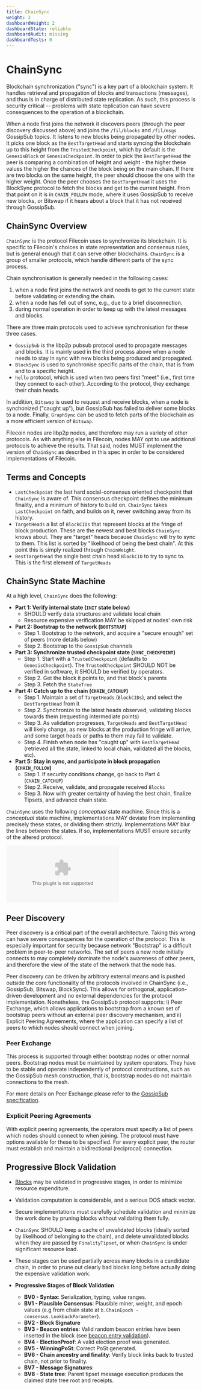 ```yaml
---
title: ChainSync
weight: 3
dashboardWeight: 2
dashboardState: reliable
dashboardAudit: missing
dashboardTests: 0
---
```


# ChainSync

Blockchain synchronization ("sync") is a key part of a blockchain system.
It handles retrieval and propagation of blocks and transactions (messages), and
thus is in charge of distributed state replication.
As such, this process is security critical -- problems with state replication can have severe consequences to the operation of a blockchain.

When a node first joins the network it discovers peers (through the peer discovery discussed above) and joins the `/fil/blocks` and `/fil/msgs` GossipSub topics. It listens to new blocks being propagated by other nodes. It picks one block as the `BestTargetHead` and starts syncing the blockchain up to this height from the  `TrustedCheckpoint`, which by default is the `GenesisBlock` or `GenesisCheckpoint`. In order to pick the `BestTargetHead` the peer is comparing a combination of height and weight - the higher these values the higher the chances of the block being on the main chain. If there are two blocks on the same height, the peer should choose the one with the higher weight. Once the peer chooses the `BestTargetHead` it uses the BlockSync protocol to fetch the blocks and get to the current height. From that point on it is in `CHAIN_FOLLOW` mode, where it uses GossipSub to receive new blocks, or Bitswap if it hears about a block that it has not received through GossipSub.

## ChainSync Overview

`ChainSync` is the protocol Filecoin uses to synchronize its blockchain. It is
specific to Filecoin's choices in state representation and consensus rules,
but is general enough that it can serve other blockchains. `ChainSync` is a
group of smaller protocols, which handle different parts of the sync process.

Chain synchronisation is generally needed in the following cases:
1. when a node first joins the network and needs to get to the current state before validating or extending the chain.
2. when a node has fell out of sync, e.g., due to a brief disconnection.
3. during normal operation in order to keep up with the latest messages and blocks.

There are three main protocols used to achieve synchronisation for these three cases.
- `GossipSub` is the libp2p pubsub protocol used to propagate messages and blocks. It is mainly used in the third process above when a node needs to stay in sync with new blocks being produced and propagated.
- `BlockSync` is used to synchronise specific parts of the chain, that is from and to a specific height.
- `hello` protocol, which is used when two peers first "meet" (i.e., first time they connect to each other). According to the protocol, they exchange their chain heads.

In addition, `Bitswap` is used to request and receive blocks, when a node is synchonized ("caught up"), but GossipSub has failed to deliver some blocks to a node. Finally, `GraphSync` can be used to fetch parts of the blockchain as a more efficient version of `Bitswap`.

Filecoin nodes are libp2p nodes, and therefore may run a variety of other protocols. As with anything else in Filecoin, nodes MAY opt to use additional protocols to achieve the results. That said, nodes MUST implement the version of `ChainSync` as described in this spec in order to be considered implementations of Filecoin. 

## Terms and Concepts

- `LastCheckpoint` the last hard social-consensus oriented checkpoint that `ChainSync` is aware of.
  This consensus checkpoint defines the minimum finality, and a minimum of history to build on.
  `ChainSync` takes `LastCheckpoint` on faith, and builds on it, never switching away from its history.
- `TargetHeads` a list of `BlockCIDs` that represent blocks at the fringe of block production.
  These are the newest and best blocks `ChainSync` knows about. They are "target" heads because
  `ChainSync` will try to sync to them. This list is sorted by "likelihood of being the best chain". At this point this is simply realized through `ChainWeight`.
- `BestTargetHead` the single best chain head `BlockCID` to try to sync to.
  This is the first element of `TargetHeads`

## ChainSync State Machine

At a high level, `ChainSync` does the following:

- **Part 1: Verify internal state (`INIT` state below)**
  - SHOULD verify data structures and validate local chain
  - Resource expensive verification MAY be skipped at nodes' own risk
- **Part 2: Bootstrap to the network (`BOOTSTRAP`)**
  - Step 1. Bootstrap to the network, and acquire a "secure enough" set of peers (more details below)
  - Step 2. Bootstrap to the `GossipSub` channels
- **Part 3: Synchronize trusted checkpoint state (`SYNC_CHECKPOINT`)**
  - Step 1. Start with a `TrustedCheckpoint` (defaults to `GenesisCheckpoint`). The `TrustedCheckpoint` SHOULD NOT be verified in software, it SHOULD be verified by operators.
  - Step 2. Get the block it points to, and that block's parents
  - Step 3. Fetch the `StateTree`
- **Part 4: Catch up to the chain  (`CHAIN_CATCHUP`)**
  - Step 1. Maintain a set of `TargetHeads` (`BlockCIDs`), and select the `BestTargetHead` from it
  - Step 2. Synchronize to the latest heads observed, validating blocks towards them (requesting intermediate points)
  - Step 3. As validation progresses, `TargetHeads` and `BestTargetHead` will likely change, as new blocks at the production fringe will arrive,
    and some target heads or paths to them may fail to validate.
  - Step 4. Finish when node has "caught up" with `BestTargetHead` (retrieved all the state, linked to local chain, validated all the blocks, etc).
- **Part 5: Stay in sync, and participate in block propagation (`CHAIN_FOLLOW`)**
  - Step 1. If security conditions change, go back to Part 4 (`CHAIN_CATCHUP`)
  - Step 2. Receive, validate, and propagate received `Blocks`
  - Step 3. Now with greater certainty of having the best chain, finalize Tipsets, and advance chain state.


`ChainSync` uses the following _conceptual_ state machine. Since this is a _conceptual_ state machine,
implementations MAY deviate from implementing precisely these states, or dividing them strictly.
Implementations MAY blur the lines between the states. If so, implementations MUST ensure security
of the altered protocol.

![ChainSync State Machine](chainsync_fsm.dot)


## Peer Discovery

Peer discovery is a critical part of the overall architecture. Taking this wrong can have severe consequences for the operation of the protocol. This is especially important for security because network "Bootstrap" is a difficult problem in peer-to-peer networks. The set of peers a new node initially connects to may completely dominate the node's awareness of other peers, and therefore the view of the state of the network that the node has.

Peer discovery can be driven by arbitrary external means and is pushed outside the core functionality of the protocols involved in ChainSync (i.e., GossipSub, Bitswap, BlockSync). This allows for orthogonal, application-driven development and
no external dependencies for the protocol implementation. Nonetheless, the GossipSub protocol supports: i) Peer Exchange, which allows applications to bootstrap from a known set of bootstrap peers without an external peer discovery mechanism, and ii) Explicit Peering Agreements, where the application can specify a list of peers to which nodes should connect when joining.

### Peer Exchange

This process is supported through either bootstrap nodes or other normal peers. Bootstrap nodes must be maintained by system operators. They have to be stable and operate independently of protocol constructions, such as the GossipSub mesh construction, that is, bootstrap nodes do not maintain connections to the mesh.

For more details on Peer Exchange please refer to the [GossipSub specification](https://github.com/libp2p/specs/tree/master/pubsub/gossipsub).

### Explicit Peering Agreements

With explicit peering agreements, the operators must specify a list of peers which nodes should connect to when joining. The protocol must have options available for these to be specified. For every explicit peer, the router must establish and maintain a bidirectional (reciprocal) connection.

## Progressive Block Validation

- [Blocks](block) may be validated in progressive stages, in order to minimize resource expenditure.
- Validation computation is considerable, and a serious DOS attack vector.
- Secure implementations must carefully schedule validation and minimize the work done by pruning blocks without validating them fully.
- `ChainSync` SHOULD keep a cache of unvalidated blocks (ideally sorted by likelihood of belonging to the chain), and delete unvalidated blocks when they are passed by `FinalityTipset`, or when `ChainSync` is under significant resource load.
- These stages can be used partially across many blocks in a candidate chain, in order to prune out clearly bad blocks long before actually doing the expensive validation work.

- **Progressive Stages of Block Validation**
  - **BV0 - Syntax**: Serialization, typing, value ranges.
  - **BV1 - Plausible Consensus**: Plausible miner, weight, and epoch values (e.g from chain state at `b.ChainEpoch - consensus.LookbackParameter`).
  - **BV2 - Block Signature**
  - **BV3 - Beacon entries**: Valid random beacon entries have been inserted in the block (see [beacon entry validation](storage_power_consensus#validating-beacon-entries-on-block-reception)).
  - **BV4 - ElectionProof**: A valid election proof was generated.
  - **BV5 - WinningPoSt**: Correct PoSt generated.
  - **BV6 - Chain ancestry and finality**: Verify block links back to trusted chain, not prior to finality.
  - **BV7 - Message Signatures**:
  - **BV8 - State tree**: Parent tipset message execution produces the claimed state tree root and receipts.

